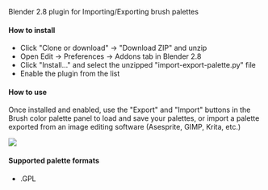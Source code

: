 Blender 2.8 plugin for Importing/Exporting brush palettes

#### How to install

* Click "Clone or download" -> "Download ZIP" and unzip
* Open Edit -> Preferences -> Addons tab in Blender 2.8
* Click "Install..." and select the unzipped "import-export-palette.py" file
* Enable the plugin from the list

#### How to use

Once installed and enabled, use the "Export" and "Import" buttons
in the Brush color palette panel to load and save your palettes,
or import a palette exported from an image editing software (Asesprite, GIMP, Krita, etc.)

<img src="https://i.ibb.co/RpDMZTQ/Capture-palette.png">

#### Supported palette formats

* .GPL
